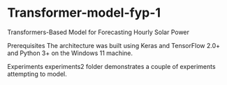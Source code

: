 # Transformer-model-fyp-1
Transformers-Based Model for Forecasting Hourly Solar Power

Prerequisites
The architecture was built using Keras and TensorFlow 2.0+ and Python 3+ on the Windows 11 machine.

Experiments
experiments2 folder demonstrates a couple of experiments attempting to model.
